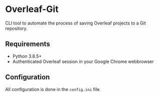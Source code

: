 # Overleaf-Git
CLI tool to automate the process of saving Overleaf projects to a Git repository.

## Requirements
- Python 3.8.5+
- Authenticated Overleaf session in your Google Chrome webbrowser

## Configuration
All configuration is done in the `config.ini` file.